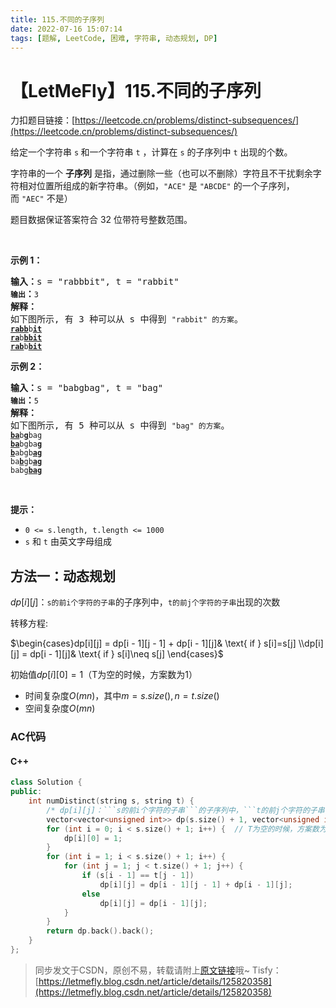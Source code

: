 ```yaml
---
title: 115.不同的子序列
date: 2022-07-16 15:07:14
tags: [题解, LeetCode, 困难, 字符串, 动态规划, DP]
---
```


# 【LetMeFly】115.不同的子序列

力扣题目链接：[https://leetcode.cn/problems/distinct-subsequences/](https://leetcode.cn/problems/distinct-subsequences/)

<p>给定一个字符串 <code>s</code><strong> </strong>和一个字符串 <code>t</code> ，计算在 <code>s</code> 的子序列中 <code>t</code> 出现的个数。</p>

<p>字符串的一个 <strong>子序列</strong> 是指，通过删除一些（也可以不删除）字符且不干扰剩余字符相对位置所组成的新字符串。（例如，<code>"ACE"</code> 是 <code>"ABCDE"</code> 的一个子序列，而 <code>"AEC"</code> 不是）</p>

<p>题目数据保证答案符合 32 位带符号整数范围。</p>

<p> </p>

<p><strong>示例 1：</strong></p>

<pre>
<strong>输入：</strong>s = "rabbbit", t = "rabbit"<code>
<strong>输出</strong></code><strong>：</strong><code>3
</code><strong>解释：</strong>
如下图所示, 有 3 种可以从 s 中得到 <code>"rabbit" 的方案</code>。
<code><strong><u>rabb</u></strong>b<strong><u>it</u></strong></code>
<code><strong><u>ra</u></strong>b<strong><u>bbit</u></strong></code>
<code><strong><u>rab</u></strong>b<strong><u>bit</u></strong></code></pre>

<p><strong>示例 2：</strong></p>

<pre>
<strong>输入：</strong>s = "babgbag", t = "bag"
<code><strong>输出</strong></code><strong>：</strong><code>5
</code><strong>解释：</strong>
如下图所示, 有 5 种可以从 s 中得到 <code>"bag" 的方案</code>。 
<code><strong><u>ba</u></strong>b<u><strong>g</strong></u>bag</code>
<code><strong><u>ba</u></strong>bgba<strong><u>g</u></strong></code>
<code><u><strong>b</strong></u>abgb<strong><u>ag</u></strong></code>
<code>ba<u><strong>b</strong></u>gb<u><strong>ag</strong></u></code>
<code>babg<strong><u>bag</u></strong></code>
</pre>

<p> </p>

<p><strong>提示：</strong></p>

<ul>
	<li><code>0 <= s.length, t.length <= 1000</code></li>
	<li><code>s</code> 和 <code>t</code> 由英文字母组成</li>
</ul>


    
## 方法一：动态规划

$dp[i][j]$：```s的前i个字符的子串```的子序列中，```t的前j个字符的子串```出现的次数

转移方程:

$\begin{cases}dp[i][j] = dp[i - 1][j - 1] + dp[i - 1][j]& \text{ if } s[i]=s[j] \\dp[i][j] = dp[i - 1][j]& \text{ if } s[i]\neq s[j] \end{cases}$

初始值$dp[i][0]=1$（T为空的时候，方案数为1）

+ 时间复杂度$O(mn)$，其中$m=s.size(), n=t.size()$
+ 空间复杂度$O(mn)$

### AC代码

#### C++

```cpp
class Solution {
public:
    int numDistinct(string s, string t) {
        /* dp[i][j]：```s的前i个字符的子串```的子序列中，```t的前j个字符的子串```出现的次数 */
        vector<vector<unsigned int>> dp(s.size() + 1, vector<unsigned int>(t.size() + 1, 0));
        for (int i = 0; i < s.size() + 1; i++) {  // T为空的时候，方案数为1
            dp[i][0] = 1;
        }
        for (int i = 1; i < s.size() + 1; i++) {
            for (int j = 1; j < t.size() + 1; j++) {
                if (s[i - 1] == t[j - 1])
                    dp[i][j] = dp[i - 1][j - 1] + dp[i - 1][j];
                else
                    dp[i][j] = dp[i - 1][j];
            }
        }
        return dp.back().back();
    }
};
```

> 同步发文于CSDN，原创不易，转载请附上[原文链接](https://blog.letmefly.xyz/2022/07/16/LeetCode%200115.%E4%B8%8D%E5%90%8C%E7%9A%84%E5%AD%90%E5%BA%8F%E5%88%97/)哦~
> Tisfy：[https://letmefly.blog.csdn.net/article/details/125820358](https://letmefly.blog.csdn.net/article/details/125820358)
